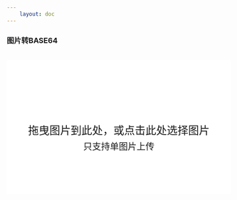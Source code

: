 ```yaml
---
    layout: doc
---
```


### 图片转BASE64 
<br>
<div class="file-area"
    @click="onFileClick"
    @drop="onFileDrop"
    @dragover.prevent
    @dragenter.prevent
></div>
<input type="file" ref="fileInput" hidden accept="image/png, image/jpeg" @change="onFileChange" />
<br>
<CodeArea :code="baseCode"></CodeArea>

<script setup lang='ts'>
    import { ref } from 'vue';
    import CodeArea from '../../../components/CodeArea.vue';

    const fileInput = ref(null);
    const baseCode = ref('');

    const onFileClick = () => {
        const event: MouseEvent = new MouseEvent('click');
        fileInput.value.dispatchEvent( event );
    }

    const onFileChange = ( evt: Event ) => {
        encode( evt.target.files );
    }

    const onFileDrop = ( evt: Event ) => {
        event.preventDefault();
        encode( evt.dataTransfer.files );
    }

    const encode = ( files: FileList ) => {
        const file: File = files[0];
        const reader: FileReader = new FileReader();
        reader.readAsDataURL( file );
        reader.onload = ( e: Event ) => {
            baseCode.value = e.target.result;
        }
    }

</script>

<style scoped>
    .file-area {
        width: 100%;
        height: 300px;
        box-sizing: border-box;
        padding: 140px 20px;
        background: field url(/icons/image-upload.svg) no-repeat center 60px;
        background-size: 64px;
        border-radius: 4px;
        cursor: pointer;
        font-size: 24px;
        line-height: 36px;
        text-align: center;
    }
    .file-area::before {
        display: block;
        content: '拖曳图片到此处，或点击此处选择图片';
    }
    .file-area::after {
        display: block;
        content: '只支持单图片上传';
        font-size: 20px;
    }
</style>
